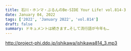 ```yaml
---
title: 石川・ホンマ・ぶるんのBe-SIDE Your Life! vol.814-3
date: January 04, 2022
tags: ['2022', 'January 2022', 'vol.814']
draft: false
summary: ドキュメントは続きます…そして流行語が今年も…
---
```


http://project-phi.ddo.jp/ishikawa/ishikawa814_3.mp3
